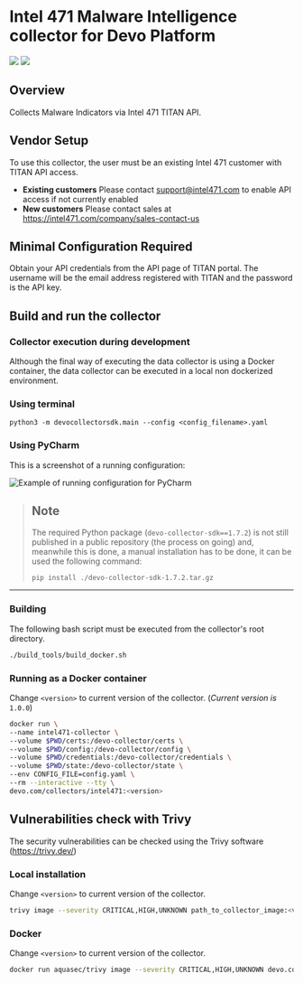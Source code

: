# Intel 471 Malware Intelligence collector for Devo Platform

![](https://img.shields.io/badge/language-Python-blue?style=flat)
![](https://img.shields.io/badge/devo--collector--sdk-%3D%3D1.6.1-blue?style=flat)

## Overview

Collects Malware Indicators via Intel 471 TITAN API.

## Vendor Setup
To use this collector, the user must be an existing Intel 471 customer with TITAN API access.
- **Existing customers**
  Please contact <support@intel471.com> to enable API access if not currently enabled
- **New customers**
  Please contact sales at https://intel471.com/company/sales-contact-us

## Minimal Configuration Required
Obtain your API credentials from the API page of TITAN portal. The username will be the email address registered with TITAN and the password is the API key.

## Build and run the collector

### Collector execution during development

Although the final way of executing the data collector is using a Docker container, the data collector can be executed in a local non dockerized environment.

### Using terminal

```
python3 -m devocollectorsdk.main --config <config_filename>.yaml
```

### Using PyCharm

This is a screenshot of a running configuration:

![Example of running configuration for PyCharm](docs/images/pycharm_execution_conf.png "Example of running configuration for PyCharm")

>## **Note**
>
> The required Python package (`devo-collector-sdk==1.7.2`) is not still published in a public repository (the process on going) and, meanwhile this is done, a manual installation has to be done, it can be used the following command:
>
>```script
>pip install ./devo-collector-sdk-1.7.2.tar.gz
>```

---

### Building

The following bash script must be executed from the collector's root directory.

```bash
./build_tools/build_docker.sh
```

### Running as a Docker container

Change `<version>` to current version of the collector. (*Current version is* `1.0.0`)
```bash
docker run \
--name intel471-collector \
--volume $PWD/certs:/devo-collector/certs \
--volume $PWD/config:/devo-collector/config \
--volume $PWD/credentials:/devo-collector/credentials \
--volume $PWD/state:/devo-collector/state \
--env CONFIG_FILE=config.yaml \
--rm --interactive --tty \
devo.com/collectors/intel471:<version>
```

## Vulnerabilities check with Trivy

The security vulnerabilities can be checked using the Trivy software (https://trivy.dev/)

### Local installation

Change `<version>` to current version of the collector.
```bash
trivy image --severity CRITICAL,HIGH,UNKNOWN path_to_collector_image:<version>
```

### Docker

Change `<version>` to current version of the collector.
```bash
docker run aquasec/trivy image --severity CRITICAL,HIGH,UNKNOWN devo.com/collectors/intel471:<version>
```
